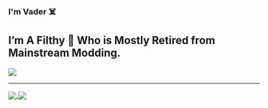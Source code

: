 ### I'm Vader ☠️

## I’m A Filthy 🐀 Who is Mostly Retired from Mainstream Modding.

<a href="https://github.com/anuraghazra/github-readme-stats">
  <img align="center" src="https://komarev.com/ghpvc/?username=vader111&color=blue&style=flat-square" />
</a>

<br />

---

<a href="https://github.com/anuraghazra/github-readme-stats">
  <img align="center" src="https://github-readme-stats.vercel.app/api?username=vader111&layout=compact&show_icons=true&count_private=true&theme=dark" />
</a>
<a href="https://github.com/anuraghazra/convoychat">
  <img align="center" src="https://github-readme-stats.vercel.app/api/top-langs/?username=vader111&layout=compact&theme=dark" />
</a>
